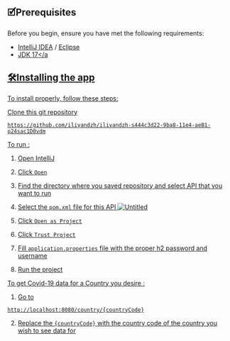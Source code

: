 ## 🗹Prerequisites

Before you begin, ensure you have met the following requirements:
* <a href="https://www.jetbrains.com/idea/">IntelliJ IDEA</a> / <a href="https://www.eclipse.org/downloads/">Eclipse</a>
* <a href="https://www.oracle.com/java/technologies/javase/jdk17-archive-downloads.html">JDK 17</a
##  🛠️Installing the app

To install properly, follow these steps:

Clone this git repository
```
https://github.com/iliyandzh/iliyandzh-s444c3d22-9ba8-11e4-aeB1-p24sac1D0vdm
```

To run :
1. Open IntelliJ 
3. Click `Open`
4. Find the directory where you saved repository and select API that you want to run
5. Select the `pom.xml` file for this API
![Untitled](https://user-images.githubusercontent.com/43420012/212568646-2ad59a10-90ef-4c75-be4c-ce3d6f0197ca.png)


7. Click `Open as Project`
8. Click `Trust Project`
9. Fill `application.properties` file with the proper h2 password and username
10. Run the project

To get Covid-19 data for a Country you desire :
1. Go to 
```
http://localhost:8080/country/{countryCode}
```
2. Replace the `{countryCode}` with the country code of the country you wish to see data for
